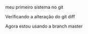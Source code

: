 

meu primeiro sistema no git

Verificando a alteração do git diff

Agora estou usando a branch master